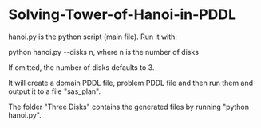 # Solving-Tower-of-Hanoi-in-PDDL

hanoi.py is the python script (main file). Run it with: 

python hanoi.py --disks n, where n is the number of disks

If omitted, the number of disks defaults to 3.
  
It will create a domain PDDL file, problem PDDL file and then run them and output it to a file "sas_plan".
  
  
The folder "Three Disks" contains the generated files by running "python hanoi.py".
